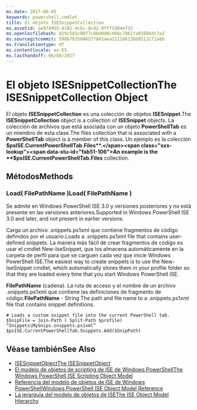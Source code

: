 ```yaml
---
ms.date: 2017-06-05
keywords: powershell,cmdlet
title: El objeto ISESnippetCollection
ms.assetid: ae974955-4282-4cbc-8c42-0fff1904ef32
ms.openlocfilehash: b19c5b5c88f7c8bd0d0c466c7861fa9288bdc7a2
ms.sourcegitcommit: 598b7835046577841aea2211d613bb8513271a8b
ms.translationtype: HT
ms.contentlocale: es-ES
ms.lasthandoff: 06/08/2017
---
```

# <a name="the-isesnippetcollection-object"></a><span data-ttu-id="fab51-103">El objeto ISESnippetCollection</span><span class="sxs-lookup"><span data-stu-id="fab51-103">The ISESnippetCollection Object</span></span>
  <span data-ttu-id="fab51-104">El objeto **ISESnippetCollection** es una colección de objetos **ISESnippet**.</span><span class="sxs-lookup"><span data-stu-id="fab51-104">The **ISESnippetCollection** object is a collection of **ISESnippet** objects.</span></span> <span data-ttu-id="fab51-105">La colección de archivos que está asociada con un objeto **PowerShellTab** es un miembro de esta clase.</span><span class="sxs-lookup"><span data-stu-id="fab51-105">The files collection that is associated with a **PowerShellTab** object is a member of this class.</span></span> <span data-ttu-id="fab51-106">Un ejemplo es la colección **$psISE.CurrentPowerShellTab.Files**.</span><span class="sxs-lookup"><span data-stu-id="fab51-106">An example is the **$psISE.CurrentPowerShellTab.Files** collection.</span></span>

## <a name="methods"></a><span data-ttu-id="fab51-107">Métodos</span><span class="sxs-lookup"><span data-stu-id="fab51-107">Methods</span></span>

### <a name="load-filepathname-"></a><span data-ttu-id="fab51-108">Load\( FilePathName \)</span><span class="sxs-lookup"><span data-stu-id="fab51-108">Load\( FilePathName \)</span></span>
  <span data-ttu-id="fab51-109">Se admite en Windows PowerShell ISE 3.0 y versiones posteriores y no está presente en las versiones anteriores.</span><span class="sxs-lookup"><span data-stu-id="fab51-109">Supported in Windows PowerShell ISE 3.0 and later, and not present in earlier versions.</span></span> 

 <span data-ttu-id="fab51-110">Carga un archivo .snippets.ps1xml que contiene fragmentos de código definidos por el usuario.</span><span class="sxs-lookup"><span data-stu-id="fab51-110">Loads a .snippets.ps1xml file that contains user-defined snippets.</span></span> <span data-ttu-id="fab51-111">La manera más fácil de crear fragmentos de código es usar el cmdlet New\-IseSnippet, que los almacena automáticamente en la carpeta de perfil para que se carguen cada vez que inicie Windows PowerShell ISE.</span><span class="sxs-lookup"><span data-stu-id="fab51-111">The easiest way to create snippets is to use the New-IseSnippet cmdlet, which automatically stores them in your profile folder so that they are loaded every time that you start Windows PowerShell ISE.</span></span>

 <span data-ttu-id="fab51-112">**FilePathName** (cadena). La ruta de acceso y el nombre de un archivo .snippets.ps1xml que contiene las definiciones de fragmento de código.</span><span class="sxs-lookup"><span data-stu-id="fab51-112">**FilePathName** - String The path and file name to a .snippets.ps1xml file that contains snippet definitions.</span></span>

```
# Loads a custom snippet file into the current PowerShell tab.
$SnipFile = Join-Path ( Split-Path $profile) “Snippets\MySnips.snippets.ps1xml” $psISE.CurrentPowerShellTab.Snippets.Add($SnipPath)

```

## <a name="see-also"></a><span data-ttu-id="fab51-113">Véase también</span><span class="sxs-lookup"><span data-stu-id="fab51-113">See Also</span></span>
- [<span data-ttu-id="fab51-114">ISESnippetObject</span><span class="sxs-lookup"><span data-stu-id="fab51-114">The ISESnippetObject</span></span>](The-ISESnippetObject.md) 
- [<span data-ttu-id="fab51-115">El modelo de objetos de scripting de ISE de Windows PowerShell</span><span class="sxs-lookup"><span data-stu-id="fab51-115">The Windows PowerShell ISE Scripting Object Model</span></span>](The-Windows-PowerShell-ISE-Scripting-Object-Model.md) 
- [<span data-ttu-id="fab51-116">Referencia del modelo de objetos de ISE de Windows PowerShell</span><span class="sxs-lookup"><span data-stu-id="fab51-116">Windows PowerShell ISE Object Model Reference</span></span>](Windows-PowerShell-ISE-Object-Model-Reference.md) 
- [<span data-ttu-id="fab51-117">La jerarquía del modelo de objetos de ISE</span><span class="sxs-lookup"><span data-stu-id="fab51-117">The ISE Object Model Hierarchy</span></span>](The-ISE-Object-Model-Hierarchy.md)

  
